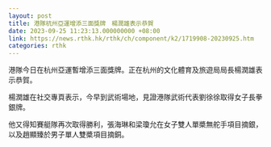 ```yaml
---
layout: post
title: 港隊杭州亞運增添三面獎牌　楊潤雄表示恭賀
date: 2023-09-25 11:23:13.000000000 +08:00
link: https://news.rthk.hk/rthk/ch/component/k2/1719908-20230925.htm
categories: rthk
---
```


港隊今日在杭州亞運暫增添三面獎牌。正在杭州的文化體育及旅遊局局長楊潤雄表示恭賀。

楊潤雄在社交專頁表示，今早到武術場地，見證港隊武術代表劉徐徐取得女子長拳銀牌。

他又得知賽艇隊再次取得勝利，張海琳和梁瓊允在女子雙人單槳無舵手項目摘銀，以及趙顯臻於男子單人雙槳項目摘銅。
